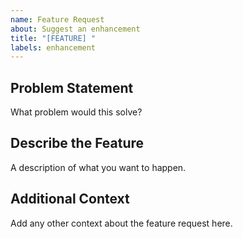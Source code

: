 ```yaml
---
name: Feature Request
about: Suggest an enhancement
title: "[FEATURE] "
labels: enhancement
---
```


## Problem Statement
What problem would this solve?

## Describe the Feature
A description of what you want to happen.

## Additional Context
Add any other context about the feature request here.
